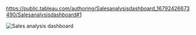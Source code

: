 https://public.tableau.com/authoring/Salesanalysisdashboard_16792426673490/Salesanalysisdashboard#1

![Sales analysis dashboard](https://user-images.githubusercontent.com/108832327/226192010-461a2948-53f9-4d4e-b4fc-bb6754e21ae2.png)

